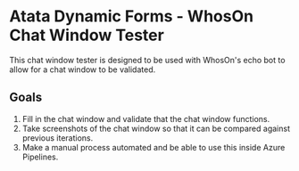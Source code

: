 
# Atata Dynamic Forms - WhosOn Chat Window Tester

This chat window tester is designed to be used with WhosOn's echo bot to allow for a chat window to be validated.

## Goals

1. Fill in the chat window and validate that the chat window functions.
2. Take screenshots of the chat window so that it can be compared against previous iterations.
3. Make a manual process automated and be able to use this inside Azure Pipelines.

